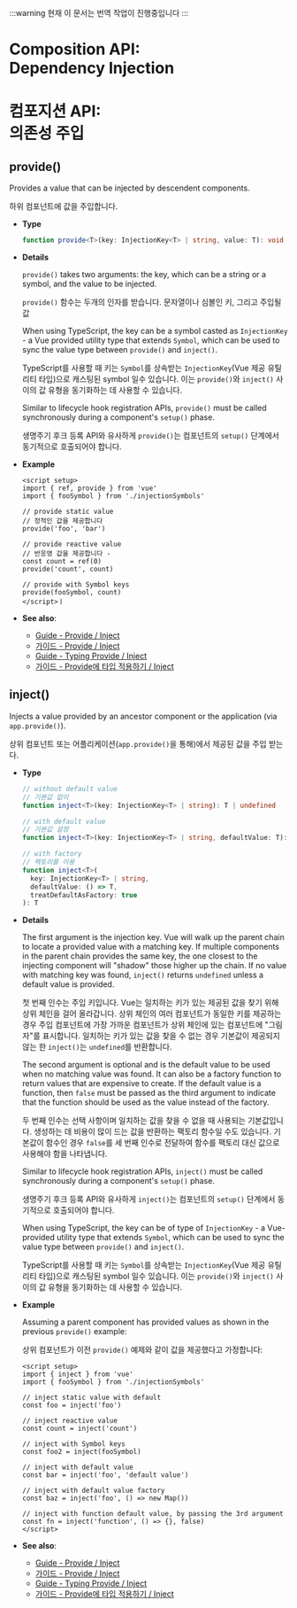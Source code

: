 :::warning 현재 이 문서는 번역 작업이 진행중입니다
:::

# Composition API: <br>Dependency Injection
# 컴포지션  API: <br>의존성 주입

## provide()

Provides a value that can be injected by descendent components.

하위 컴포넌트에 값을 주입합니다. 

- **Type**

  ```ts
  function provide<T>(key: InjectionKey<T> | string, value: T): void
  ```

- **Details**

  `provide()` takes two arguments: the key, which can be a string or a symbol, and the value to be injected.

  `provide()` 함수는 두개의 인자를 받습니다. 문자열이나 심볼인 키, 그리고 주입될 값

  When using TypeScript, the key can be a symbol casted as `InjectionKey` - a Vue provided utility type that extends `Symbol`, which can be used to sync the value type between `provide()` and `inject()`.

  TypeScript를 사용할 때 키는 `Symbol`를 상속받는 `InjectionKey`(Vue 제공 유틸리티 타입)으로 캐스팅된 symbol 일수 있습니다. 이는 `provide()`와 `inject()` 사이의 값 유형을 동기화하는 데 사용할 수 있습니다.


  Similar to lifecycle hook registration APIs, `provide()` must be called synchronously during a component's `setup()` phase.

  생명주기  후크 등록 API와 유사하게 `provide()`는 컴포넌트의 `setup()` 단계에서 동기적으로 호출되어야 합니다.


- **Example**

  ```vue
  <script setup>
  import { ref, provide } from 'vue'
  import { fooSymbol } from './injectionSymbols'

  // provide static value
  // 정적인 값을 제공합니다 
  provide('foo', 'bar')

  // provide reactive value
  // 반응영 값을 제공합니다 -
  const count = ref(0)
  provide('count', count)

  // provide with Symbol keys
  provide(fooSymbol, count)
  </script>ㅣ
  ```

- **See also**:
  - [Guide - Provide / Inject](/guide/components/provide-inject.html)
  - [가이드 - Provide / Inject](/guide/components/provide-inject.html)
  - [Guide - Typing Provide / Inject](/guide/typescript/composition-api.html#typing-provide-inject)
  - [가이드 - Provide에 타입 적용하기 / Inject](/guide/typescript/composition-api.html#typing-provide-inject)

## inject()

Injects a value provided by an ancestor component or the application (via `app.provide()`).

상위 컴포넌트 또는 어플리케이션(`app.provide()`을 통해)에서 제공된 값을 주입 받는다.

- **Type**

  ```ts
  // without default value
  // 기본값 없이
  function inject<T>(key: InjectionKey<T> | string): T | undefined

  // with default value
  // 기본값 설정
  function inject<T>(key: InjectionKey<T> | string, defaultValue: T): T

  // with factory
  // 팩토리를 이용
  function inject<T>(
    key: InjectionKey<T> | string,
    defaultValue: () => T,
    treatDefaultAsFactory: true
  ): T
  ```

- **Details**

  The first argument is the injection key. Vue will walk up the parent chain to locate a provided value with a matching key. If multiple components in the parent chain provides the same key, the one closest to the injecting component will "shadow" those higher up the chain. If no value with matching key was found, `inject()` returns `undefined` unless a default value is provided.

  첫 번째 인수는 주입 키입니다. Vue는 일치하는 키가 있는 제공된 값을 찾기 위해 상위 체인을 걸어 올라갑니다. 상위 체인의 여러 컴포넌트가 동일한 키를 제공하는 경우 주입 컴포넌트에 가장 가까운 컴포넌트가 상위 체인에 있는 컴포넌트에 "그림자"를 표시합니다. 일치하는 키가 있는 값을 찾을 수 없는 경우 기본값이 제공되지 않는 한 `inject()`는 `undefined`를 반환합니다.


  The second argument is optional and is the default value to be used when no matching value was found. It can also be a factory function to return values that are expensive to create. If the default value is a function, then `false` must be passed as the third argument to indicate that the function should be used as the value instead of the factory.

  두 번째 인수는 선택 사항이며 일치하는 값을 찾을 수 없을 때 사용되는 기본값입니다. 생성하는 데 비용이 많이 드는 값을 반환하는 팩토리 함수일 수도 있습니다. 기본값이 함수인 경우 `false`를 세 번째 인수로 전달하여 함수를 팩토리 대신 값으로 사용해야 함을 나타냅니다.


  Similar to lifecycle hook registration APIs, `inject()` must be called synchronously during a component's `setup()` phase.

  생명주기  후크 등록 API와 유사하게 `inject()`는 컴포넌트의 `setup()` 단계에서 동기적으로 호출되어야 합니다.

  When using TypeScript, the key can be of type of `InjectionKey` - a Vue-provided utility type that extends `Symbol`, which can be used to sync the value type between `provide()` and `inject()`.

  TypeScript를 사용할 때 키는 `Symbol`를 상속받는 `InjectionKey`(Vue 제공 유틸리티 타입)으로 캐스팅된 symbol 일수 있습니다. 이는 `provide()`와 `inject()` 사이의 값 유형을 동기화하는 데 사용할 수 있습니다.

- **Example**

  Assuming a parent component has provided values as shown in the previous `provide()` example:

  상위 컴포넌트가 이전 `provide()` 예제와 같이 값을 제공했다고 가정합니다:



  ```vue
  <script setup>
  import { inject } from 'vue'
  import { fooSymbol } from './injectionSymbols'

  // inject static value with default
  const foo = inject('foo')

  // inject reactive value
  const count = inject('count')

  // inject with Symbol keys
  const foo2 = inject(fooSymbol)

  // inject with default value
  const bar = inject('foo', 'default value')

  // inject with default value factory
  const baz = inject('foo', () => new Map())

  // inject with function default value, by passing the 3rd argument
  const fn = inject('function', () => {}, false)
  </script>
  ```

- **See also**:
  - [Guide - Provide / Inject](/guide/components/provide-inject.html)
  - [가이드 - Provide / Inject](/guide/components/provide-inject.html)
  - [Guide - Typing Provide / Inject](/guide/typescript/composition-api.html#typing-provide-inject)
  - [가이드 - Provide에 타입 적용하기 / Inject](/guide/typescript/composition-api.html#typing-provide-inject)
